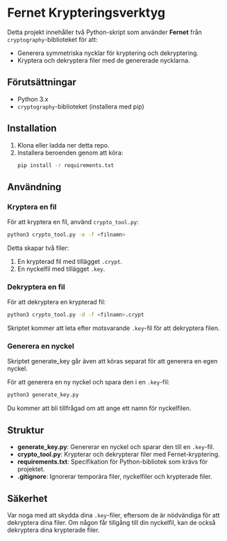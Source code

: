 
# Fernet Krypteringsverktyg

Detta projekt innehåller två Python-skript som använder **Fernet** från `cryptography`-biblioteket för att:
- Generera symmetriska nycklar för kryptering och dekryptering.
- Kryptera och dekryptera filer med de genererade nycklarna.

## Förutsättningar

- Python 3.x
- `cryptography`-biblioteket (installera med pip)

## Installation

1. Klona eller ladda ner detta repo.
2. Installera beroenden genom att köra:
   ```bash
   pip install -r requirements.txt
   ```

## Användning

### Kryptera en fil

För att kryptera en fil, använd `crypto_tool.py`:

```bash
python3 crypto_tool.py -e -f <filnamn>
```

Detta skapar två filer:
1. En krypterad fil med tillägget `.crypt`.
2. En nyckelfil med tillägget `.key`.

### Dekryptera en fil

För att dekryptera en krypterad fil:

```bash
python3 crypto_tool.py -d -f <filnamn>.crypt
```

Skriptet kommer att leta efter motsvarande `.key`-fil för att dekryptera filen.

### Generera en nyckel

Skriptet generate_key går även att köras separat för att generera en egen nyckel.

För att generera en ny nyckel och spara den i en `.key`-fil:

```bash
python3 generate_key.py
```

Du kommer att bli tillfrågad om att ange ett namn för nyckelfilen.

## Struktur

- **generate_key.py**: Genererar en nyckel och sparar den till en `.key`-fil.
- **crypto_tool.py**: Krypterar och dekrypterar filer med Fernet-kryptering.
- **requirements.txt**: Specifikation för Python-bibliotek som krävs för projektet.
- **.gitignore**: Ignorerar temporära filer, nyckelfiler och krypterade filer.

## Säkerhet

Var noga med att skydda dina `.key`-filer, eftersom de är nödvändiga för att dekryptera dina filer. Om någon får tillgång till din nyckelfil, kan de också dekryptera dina krypterade filer.
